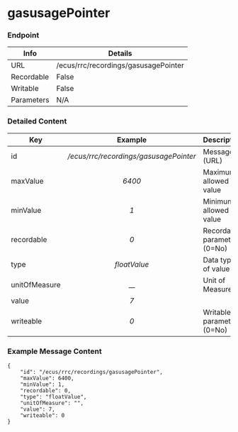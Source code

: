 # gasusagePointer



### Endpoint

| Info  | Details |
| ------------- | ------------- |
| URL   | /ecus/rrc/recordings/gasusagePointer   |
| Recordable   | False   |
| Writable   | False   |
| Parameters  | N/A |

### Detailed Content

|  Key  | Example | Description |
| ------------- | :------: | ------------------------------ |
|  id | _/ecus/rrc/recordings/gasusagePointer_ | Message ID (URL) |
|  maxValue | _6400_ | Maximum allowed value |
|  minValue | _1_ | Minimum allowed value |
|  recordable | _0_ | Recordable parameter (0=No) |
|  type | _floatValue_ | Data type of value |
|  unitOfMeasure | __ | Unit of Measure |
|  value | _7_ |  |
|  writeable | _0_ | Writable parameter (0=No) |



### Example Message Content
```
{
    "id": "/ecus/rrc/recordings/gasusagePointer",
    "maxValue": 6400,
    "minValue": 1,
    "recordable": 0,
    "type": "floatValue",
    "unitOfMeasure": "",
    "value": 7,
    "writeable": 0
}
```
